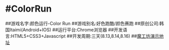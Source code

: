 #ColorRun
=========
##游戏名字:颜色运行-Color Run
##游戏别名:好色跑酷/颜色赛跑
##原创公司:韩国Itaimi(Android+IOS)
##运行平台:Chrome浏览器
##开发语言:HTML5+CSS3+Javascript
##开发周期:三天(8.13,8.14,8.16)
##[魔工坊演示地址](http://demo.mooban.cn/mooban/game/colorun/?_blank "猛击试玩") 

<script>
var aTagArr = [].slice.apply(document.getElementsByTagName("a"));
aTagArr.forEach(function (e, i) {
  e.href.indexOf("_blank") > -1 ? e.target = "_blank" : null;
});
</scirpt>
